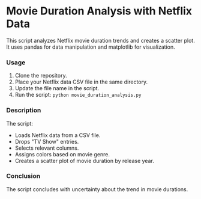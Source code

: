 # Movie Duration Analysis with Netflix Data

This script analyzes Netflix movie duration trends and creates a scatter plot. It uses pandas for data manipulation and matplotlib for visualization.

### Usage

1. Clone the repository.
2. Place your Netflix data CSV file in the same directory.
3. Update the file name in the script.
4. Run the script: `python movie_duration_analysis.py`

### Description

The script:

- Loads Netflix data from a CSV file.
- Drops "TV Show" entries.
- Selects relevant columns.
- Assigns colors based on movie genre.
- Creates a scatter plot of movie duration by release year.

### Conclusion

The script concludes with uncertainty about the trend in movie durations.
